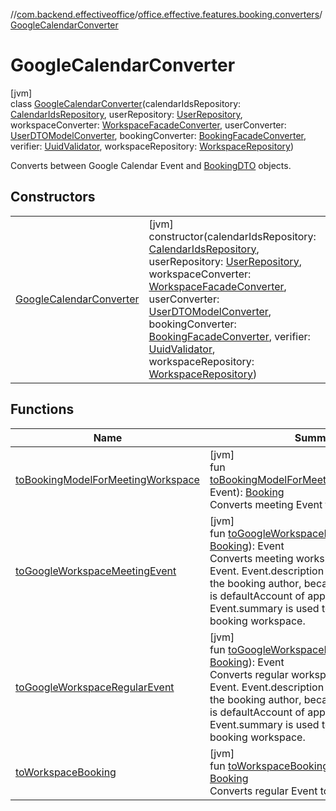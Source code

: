 //[com.backend.effectiveoffice](../../../index.md)/[office.effective.features.booking.converters](../index.md)/[GoogleCalendarConverter](index.md)

# GoogleCalendarConverter

[jvm]\
class [GoogleCalendarConverter](index.md)(calendarIdsRepository: [CalendarIdsRepository](../../office.effective.features.calendar.repository/-calendar-ids-repository/index.md), userRepository: [UserRepository](../../office.effective.features.user.repository/-user-repository/index.md), workspaceConverter: [WorkspaceFacadeConverter](../../office.effective.features.workspace.converters/-workspace-facade-converter/index.md), userConverter: [UserDTOModelConverter](../../office.effective.features.user.converters/-user-d-t-o-model-converter/index.md), bookingConverter: [BookingFacadeConverter](../-booking-facade-converter/index.md), verifier: [UuidValidator](../../office.effective.common.utils/-uuid-validator/index.md), workspaceRepository: [WorkspaceRepository](../../office.effective.features.workspace.repository/-workspace-repository/index.md))

Converts between Google Calendar Event and [BookingDTO](../../office.effective.dto/-booking-d-t-o/index.md) objects.

## Constructors

| | |
|---|---|
| [GoogleCalendarConverter](-google-calendar-converter.md) | [jvm]<br>constructor(calendarIdsRepository: [CalendarIdsRepository](../../office.effective.features.calendar.repository/-calendar-ids-repository/index.md), userRepository: [UserRepository](../../office.effective.features.user.repository/-user-repository/index.md), workspaceConverter: [WorkspaceFacadeConverter](../../office.effective.features.workspace.converters/-workspace-facade-converter/index.md), userConverter: [UserDTOModelConverter](../../office.effective.features.user.converters/-user-d-t-o-model-converter/index.md), bookingConverter: [BookingFacadeConverter](../-booking-facade-converter/index.md), verifier: [UuidValidator](../../office.effective.common.utils/-uuid-validator/index.md), workspaceRepository: [WorkspaceRepository](../../office.effective.features.workspace.repository/-workspace-repository/index.md)) |

## Functions

| Name | Summary |
|---|---|
| [toBookingModelForMeetingWorkspace](to-booking-model-for-meeting-workspace.md) | [jvm]<br>fun [toBookingModelForMeetingWorkspace](to-booking-model-for-meeting-workspace.md)(event: Event): [Booking](../../office.effective.model/-booking/index.md)<br>Converts meeting Event to [Booking](../../office.effective.model/-booking/index.md) |
| [toGoogleWorkspaceMeetingEvent](to-google-workspace-meeting-event.md) | [jvm]<br>fun [toGoogleWorkspaceMeetingEvent](to-google-workspace-meeting-event.md)(model: [Booking](../../office.effective.model/-booking/index.md)): Event<br>Converts meeting workspace [Booking](../../office.effective.model/-booking/index.md) to Event. Event.description is used to indicate the booking author, because Event.organizer is defaultAccount of application. Event.summary is used to indicate the booking workspace. |
| [toGoogleWorkspaceRegularEvent](to-google-workspace-regular-event.md) | [jvm]<br>fun [toGoogleWorkspaceRegularEvent](to-google-workspace-regular-event.md)(model: [Booking](../../office.effective.model/-booking/index.md)): Event<br>Converts regular workspace [Booking](../../office.effective.model/-booking/index.md) to Event. Event.description is used to indicate the booking author, because Event.organizer is defaultAccount of application. Event.summary is used to indicate the booking workspace. |
| [toWorkspaceBooking](to-workspace-booking.md) | [jvm]<br>fun [toWorkspaceBooking](to-workspace-booking.md)(event: Event): [Booking](../../office.effective.model/-booking/index.md)<br>Converts regular Event to [Booking](../../office.effective.model/-booking/index.md) |
